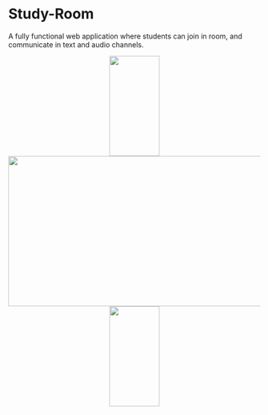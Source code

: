 # Study-Room
A fully functional web application where students can join in room, and communicate in text and audio channels.  
<div align="center"> 
  <div>
    <img src="https://imgur.com/nBhiEME" width="100" height="200"/>
    <img src="https://i.imgur.com/x75zSa3.gif" width="600" height="300"/>
  </div> 
  
</div>
<div align = "center">
  <div>
    <img src="https://imgur.com/nBhiEME" width="100" height="200"/>
  </div>
</div>
  
